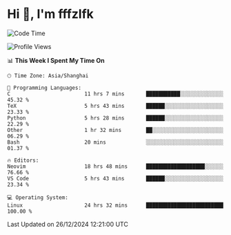 # Hi 👋, I'm fffzlfk

<!--START_SECTION:waka-->
![Code Time](http://img.shields.io/badge/Code%20Time-1%2C048%20hrs%2051%20mins-blue)

![Profile Views](http://img.shields.io/badge/Profile%20Views-0-blue)

📊 **This Week I Spent My Time On** 

```text
🕑︎ Time Zone: Asia/Shanghai

💬 Programming Languages: 
C                        11 hrs 7 mins       ███████████░░░░░░░░░░░░░░   45.32 % 
TeX                      5 hrs 43 mins       ██████░░░░░░░░░░░░░░░░░░░   23.33 % 
Python                   5 hrs 28 mins       ██████░░░░░░░░░░░░░░░░░░░   22.29 % 
Other                    1 hr 32 mins        ██░░░░░░░░░░░░░░░░░░░░░░░   06.29 % 
Bash                     20 mins             ░░░░░░░░░░░░░░░░░░░░░░░░░   01.37 % 

🔥 Editors: 
Neovim                   18 hrs 48 mins      ███████████████████░░░░░░   76.66 % 
VS Code                  5 hrs 43 mins       ██████░░░░░░░░░░░░░░░░░░░   23.34 % 

💻 Operating System: 
Linux                    24 hrs 32 mins      █████████████████████████   100.00 % 
```


 Last Updated on 26/12/2024 12:21:00 UTC
<!--END_SECTION:waka-->

